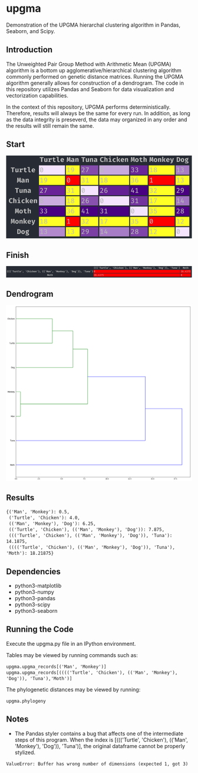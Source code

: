 # upgma
Demonstration of the UPGMA hierarchal clustering algorithm in Pandas, Seaborn, and Scipy.

## Introduction
The Unweighted Pair Group Method with Arithmetic Mean (UPGMA) algorithm is a bottom up agglomerative/hierarchical clustering algorithm commonly performed on genetic distance matrices.  Running the UPGMA algorithm generally allows for construction of a dendrogram.  The code in this repository utilizes Pandas and Seaborn for data visualization and vectorization capabilities.

In the context of this repository, UPGMA performs deterministically.  Therefore, results will always be the same for every run.  In addition, as long as the data integrity is preseverd, the data may organized in any order and the results will still remain the same.

## Start
![alt text](https://raw.githubusercontent.com/summonholmes/upgma/master/Start.png)

## Finish
![alt text](https://raw.githubusercontent.com/summonholmes/upgma/master/Finish.png)

## Dendrogram
![alt text](https://raw.githubusercontent.com/summonholmes/upgma/master/dendrogram.png)

## Results
```
{('Man', 'Monkey'): 0.5,
 ('Turtle', 'Chicken'): 4.0,
 (('Man', 'Monkey'), 'Dog'): 6.25,
 (('Turtle', 'Chicken'), (('Man', 'Monkey'), 'Dog')): 7.875,
 ((('Turtle', 'Chicken'), (('Man', 'Monkey'), 'Dog')), 'Tuna'): 14.1875,
 (((('Turtle', 'Chicken'), (('Man', 'Monkey'), 'Dog')), 'Tuna'), 'Moth'): 18.21875}
```

## Dependencies
* python3-matplotlib
* python3-numpy
* python3-pandas
* python3-scipy
* python3-seaborn

## Running the Code
Execute the upgma.py file in an IPython environment.

Tables may be viewed by running commands such as:
```
upgma.upgma_records[('Man', 'Monkey')]
upgma.upgma_records[(((('Turtle', 'Chicken'), (('Man', 'Monkey'), 'Dog')), 'Tuna'),'Moth')]
```

The phylogenetic distances may be viewed by running:
```
upgma.phylogeny
```

## Notes
* The Pandas styler contains a bug that affects one of the intermediate steps of this program.
When the index is [((('Turtle', 'Chicken'), (('Man', 'Monkey'), 'Dog')), 'Tuna')],
the original dataframe cannot be properly stylized.
```
ValueError: Buffer has wrong number of dimensions (expected 1, got 3)
```
